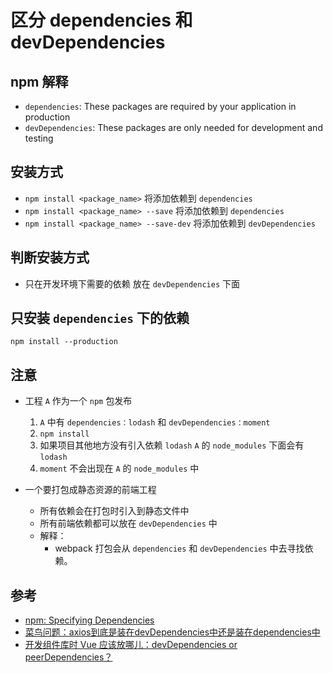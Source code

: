# 区分 dependencies 和 devDependencies

## npm 解释
* `dependencies`: These packages are required by your application in production
* `devDependencies`: These packages are only needed for development and testing

## 安装方式
* `npm install <package_name>` 将添加依赖到 `dependencies`
* `npm install <package_name> --save` 将添加依赖到 `dependencies`
* `npm install <package_name> --save-dev` 将添加依赖到 `devDependencies`

## 判断安装方式
* 只在开发环境下需要的依赖 放在 `devDependencies` 下面

## 只安装 `dependencies` 下的依赖
`npm install --production`

## 注意
* 工程 `A` 作为一个 `npm` 包发布
    1. `A` 中有 `dependencies：lodash` 和 `devDependencies：moment`
    2. `npm install`
    3. 如果项目其他地方没有引入依赖 `lodash` `A` 的 `node_modules` 下面会有 `lodash`
    4. `moment` 不会出现在 `A` 的 `node_modules` 中

* 一个要打包成静态资源的前端工程
    * 所有依赖会在打包时引入到静态文件中
    * 所有前端依赖都可以放在 `devDependencies` 中
    * 解释：
        * webpack 打包会从 `dependencies` 和 `devDependencies` 中去寻找依赖。
    
## 参考
* [npm: Specifying Dependencies](https://www.npmjs.com.cn/getting-started/using-a-package.json/#specifying-dependencies)
* [菜鸟问题：axios到底是装在devDependencies中还是装在dependencies中](https://segmentfault.com/q/1010000015688464)
* [开发组件库时 Vue 应该放哪儿：devDependencies or peerDependencies？](https://jingsam.github.io/2016/11/01/peerDependencies-in-Vue-components.html)